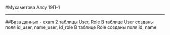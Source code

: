 #Мухаметова Алсу 19П-1
_____
##База данных - exam
2 таблицы User, Role
В таблице User созданы поля id_user, name_user, id_role
В таблице Role созданы поля id, name
